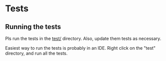 # Tests

## Running the tests

Pls run the tests in the [test/](test/) directory. Also, update them
tests as necessary.

Easiest way to run the tests is probably in an IDE. Right click on
the "test" directory, and run all the tests.
